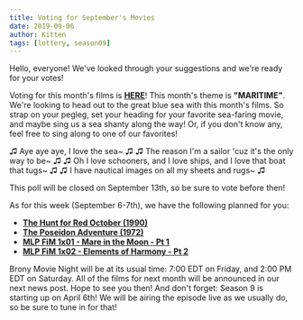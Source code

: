 ```yaml
---
title: Voting for September's Movies
date: 2019-09-06
author: Kitten
tags: [lottery, season09]
---
```


Hello, everyone!  We've looked through your suggestions and we're ready for your votes!

Voting for this month's films is **[HERE][lotto]**!  This month's theme is **"MARITIME"**.  We're looking to head out to the great blue sea with this month's films.  So strap on your pegleg, set your heading for your favorite sea-faring movie, and maybe sing us a sea shanty along the way!  Or, if you don't know any, feel free to sing along to one of our favorites!

♫ Aye aye aye, I love the sea~ ♫
♫ The reason I'm a sailor 'cuz it's the only way to be~ ♫
♫ Oh I love schooners, and I love ships, and I love that boat that tugs~ ♫
♫ I have nautical images on all my sheets and rugs~ ♫

This poll will be closed on September 13th, so be sure to vote before then!

As for this week (September 6-7th), we have the following planned for you:
-	**[The Hunt for Red October (1990)][m1]**
-	**[The Poseidon Adventure (1972)][m2]**
-	**[MLP FiM 1x01 - Mare in the Moon - Pt 1][p1]**
-	**[MLP FiM 1x02 - Elements of Harmony - Pt 2][p2]**

Brony Movie Night will be at its usual time: 7:00 EDT on Friday, and 2:00 PM EDT on Saturday.  All of the films for next month will be announced in our next news post.  Hope to see you then!  And don't forget: Season 9 is starting up on April 6th! We will be airing the episode live as we usually do, so be sure to tune in for that!

[lotto]: https://docs.google.com/forms/d/e/1FAIpQLScUahxsWeGG5VrlM1eiu9MyhC-Gd6SVENJjxS65FymHbi_FYQ/viewform
[m1]: https://www.imdb.com/title/tt0099810/
[m2]: https://www.imdb.com/title/tt0069113/
[p1]: https://www.imdb.com/title/tt1763755/
[p2]: https://www.imdb.com/title/tt1758314/
